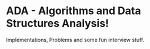 # ADA - Algorithms and Data Structures Analysis!

Implementations, Problems and some fun interview stuff.